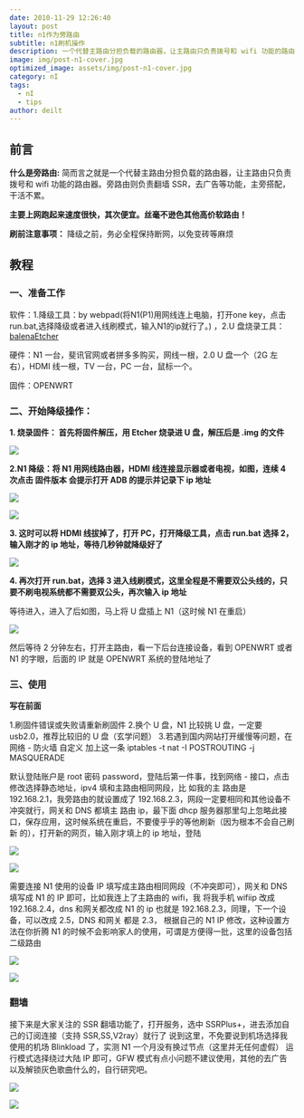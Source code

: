 ```yaml
---
date: 2010-11-29 12:26:40
layout: post
title: n1作为旁路由
subtitle: n1刷机操作
description: 一个代替主路由分担负载的路由器，让主路由只负责拨号和 wifi 功能的路由器。
image: img/post-n1-cover.jpg
optimized_image: assets/img/post-n1-cover.jpg
category: nI
tags:
  - nI
  - tips
author: deilt
---
```



## 前言

**什么是旁路由:** 简而言之就是一个代替主路由分担负载的路由器，让主路由只负责拨号和 wifi 功能的路由器。旁路由则负责翻墙 SSR，去广告等功能，主旁搭配，干活不累。

**主要上网跑起来速度很快，其次便宜。丝毫不逊色其他高价软路由！**

**刷前注意事项：** 降级之前，务必全程保持断网，以免变砖等麻烦

## 教程

### 一、准备工作
软件：1.降级工具：by webpad(将N1(P1)用网线连上电脑，打开one key，点击run.bat,选择降级或者进入线刷模式，输入N1的ip就行了。) ，2.U 盘烧录工具：[balenaEtcher](https://www.balena.io/etcher/)

硬件：N1 一台，斐讯官网或者拼多多购买，网线一根，2.0 U 盘一个（2G 左右），HDMI 线一根，TV 一台，PC 一台，鼠标一个。

固件：OPENWRT

### 二、开始降级操作：


**1. 烧录固件： 首先将固件解压，用 Etcher 烧录进 U 盘，解压后是 .img 的文件**

![](/img/post-n1-1.jpg)

**2.N1 降级：将 N1 用网线路由器，HDMI 线连接显示器或者电视，如图，连续 4 次点击 固件版本 会提示打开 ADB 的提示并记录下 ip 地址**

![](/img/post-n1-2.jpg)

![](/img/post-n1-3.jpg)

**3. 这时可以将 HDMI 线拔掉了，打开 PC，打开降级工具，点击 run.bat 选择 2，输入刚才的 ip 地址，等待几秒钟就降级好了**

![](/img/post-n1-4.jpg)

**4. 再次打开 run.bat，选择 3 进入线刷模式，这里全程是不需要双公头线的，只要不刷电视系统都不需要双公头，再次输入 ip 地址**

等待进入，进入了后如图，马上将 U 盘插上 N1（这时候 N1 在重启）

![](/img/post-n1-5.jpg)

然后等待 2 分钟左右，打开主路由，看一下后台连接设备，看到 OPENWRT 或者 N1 的字眼，后面的 IP 就是 OPENWRT 系统的登陆地址了

### 三、使用

**写在前面**

1.刷固件错误或失败请重新刷固件
2.换个 U 盘，N1 比较挑 U 盘，一定要 usb2.0，推荐比较旧的 U 盘（玄学问题）
3.若遇到国内网站打开缓慢等问题，在网络 - 防火墙 自定义 加上这一条 iptables -t nat -I POSTROUTING -j MASQUERADE

默认登陆账户是 root 密码 password，登陆后第一件事，找到网络 - 接口，点击修改选择静态地址，ipv4 填和主路由相同网段，比
如我的主 路由是 192.168.2.1，我旁路由的就设置成了 192.168.2.3，网段一定要相同和其他设备不冲突就行，网关和 DNS 都填主
路由 ip，最下面 dhcp 服务器那里勾上忽略此接口，保存应用，这时候系统在重启，不要傻乎乎的等他刷新（因为根本不会自己刷新
的），打开新的网页，输入刚才填上的 ip 地址，登陆

![](/img/post-n1-6.jpg)

![](/img/post-n1-7.jpg)

需要连接 N1 使用的设备 IP 填写成主路由相同网段（不冲突即可），网关和 DNS 填写成 N1 的 IP 即可，比如我连上了主路由的 wifi，我
将我手机 wifiip 改成 192.168.2.4，dns 和网关都改成 N1 的 ip 也就是 192.168.2.3，同理，下一个设备，可以改成 2.5，DNS 和网关
都是 2.3， 根据自己的 N1 IP 修改，这种设置方法在你折腾 N1 的时候不会影响家人的使用，可谓是方便得一批，这里的设备包括二级路由

![](/img/post-n1-8.jpg)

![](/img/post-n1-9.jpg)

### 翻墙

接下来是大家关注的 SSR 翻墙功能了，打开服务，选中 SSRPlus+，进去添加自己的订阅连接（支持 SSR,SS,V2ray）就行了
说到这里，不免要说到机场选择我使用的机场 Blinkload 了，实测 N1 一个月没有换过节点（这里并无任何虚假）
运行模式选择绕过大陆 IP 即可，GFW 模式有点小问题不建议使用，其他的去广告以及解锁灰色歌曲什么的，自行研究吧。

![](/img/post-n1-10.jpg)

![](/img/post-n1-11.jpg)
